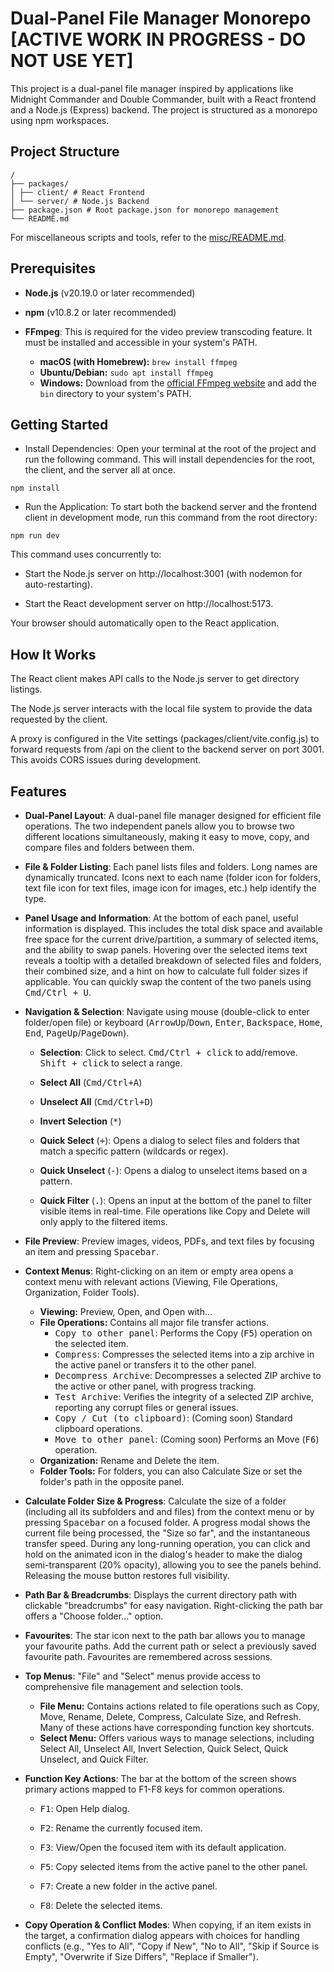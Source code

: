 # Dual-Panel File Manager Monorepo [ACTIVE WORK IN PROGRESS - DO NOT USE YET]

This project is a dual-panel file manager inspired by applications like Midnight Commander and Double Commander, built with a React frontend and a Node.js (Express) backend. The project is structured as a monorepo using npm workspaces.

## Project Structure

```
/
├── packages/
│ ├── client/ # React Frontend
│ └── server/ # Node.js Backend
├── package.json # Root package.json for monorepo management
└── README.md
```

For miscellaneous scripts and tools, refer to the [misc/README.md](misc/README.md).

## Prerequisites

- **Node.js** (v20.19.0 or later recommended)

- **npm** (v10.8.2 or later recommended)

- **FFmpeg**: This is required for the video preview transcoding feature. It must be installed and accessible in your system's PATH.
  - **macOS (with Homebrew):** `brew install ffmpeg`
  - **Ubuntu/Debian:** `sudo apt install ffmpeg`
  - **Windows:** Download from the [official FFmpeg website](https://ffmpeg.org/download.html) and add the `bin` directory to your system's PATH.

## Getting Started

- Install Dependencies:
  Open your terminal at the root of the project and run the following command. This will install dependencies for the root, the client, and the server all at once.

`npm install`

- Run the Application:
  To start both the backend server and the frontend client in development mode, run this command from the root directory:

`npm run dev`

This command uses concurrently to:

- Start the Node.js server on http://localhost:3001 (with nodemon for auto-restarting).

- Start the React development server on http://localhost:5173.

Your browser should automatically open to the React application.

## How It Works

The React client makes API calls to the Node.js server to get directory listings.

The Node.js server interacts with the local file system to provide the data requested by the client.

A proxy is configured in the Vite settings (packages/client/vite.config.js) to forward requests from /api on the client to the backend server on port 3001. This avoids CORS issues during development.

## Features

- **Dual-Panel Layout**: A dual-panel file manager designed for efficient file operations. The two independent panels allow you to browse two different locations simultaneously, making it easy to move, copy, and compare files and folders between them.

- **File & Folder Listing**: Each panel lists files and folders. Long names are dynamically truncated. Icons next to each name (folder icon for folders, text file icon for text files, image icon for images, etc.) help identify the type.

- **Panel Usage and Information**: At the bottom of each panel, useful information is displayed. This includes the total disk space and available free space for the current drive/partition, a summary of selected items, and the ability to swap panels. Hovering over the selected items text reveals a tooltip with a detailed breakdown of selected files and folders, their combined size, and a hint on how to calculate full folder sizes if applicable. You can quickly swap the content of the two panels using <kbd>Cmd/Ctrl + U</kbd>.

- **Navigation & Selection**: Navigate using mouse (double-click to enter folder/open file) or keyboard (<kbd>ArrowUp</kbd>/<kbd>Down</kbd>, <kbd>Enter</kbd>, <kbd>Backspace</kbd>, <kbd>Home</kbd>, <kbd>End</kbd>, <kbd>PageUp</kbd>/<kbd>PageDown</kbd>).

  - **Selection**: Click to select. <kbd>Cmd/Ctrl + click</kbd> to add/remove. <kbd>Shift + click</kbd> to select a range.

  - **Select All** (<kbd>Cmd/Ctrl+A</kbd>)

  - **Unselect All** (<kbd>Cmd/Ctrl+D</kbd>)

  - **Invert Selection** (<kbd>\*</kbd>)

  - **Quick Select** (<kbd>+</kbd>): Opens a dialog to select files and folders that match a specific pattern (wildcards or regex).

  - **Quick Unselect** (<kbd>-</kbd>): Opens a dialog to unselect items based on a pattern.

  - **Quick Filter** (<kbd>.</kbd>): Opens an input at the bottom of the panel to filter visible items in real-time. File operations like Copy and Delete will only apply to the filtered items.

- **File Preview**: Preview images, videos, PDFs, and text files by focusing an item and pressing <kbd>Spacebar</kbd>.

- **Context Menus**: Right-clicking on an item or empty area opens a context menu with relevant actions (Viewing, File Operations, Organization, Folder Tools).

  - **Viewing:** Preview, Open, and Open with...
  - **File Operations:** Contains all major file transfer actions.
    - <kbd>Copy to other panel</kbd>: Performs the Copy (<kbd>F5</kbd>) operation on the selected item.
    - <kbd>Compress</kbd>: Compresses the selected items into a zip archive in the active panel or transfers it to the other panel.
    - <kbd>Decompress Archive</kbd>: Decompresses a selected ZIP archive to the active or other panel, with progress tracking.
    - <kbd>Test Archive</kbd>: Verifies the integrity of a selected ZIP archive, reporting any corrupt files or general issues.
    - <kbd>Copy / Cut (to clipboard)</kbd>: (Coming soon) Standard clipboard operations.
    - <kbd>Move to other panel</kbd>: (Coming soon) Performs an Move (<kbd>F6</kbd>) operation.
  - **Organization:** Rename and Delete the item.
  - **Folder Tools:** For folders, you can also Calculate Size or set the folder's path in the opposite panel.

- **Calculate Folder Size & Progress**: Calculate the size of a folder (including all its subfolders and and files) from the context menu or by pressing <kbd>Spacebar</kbd> on a focused folder. A progress modal shows the current file being processed, the "Size so far", and the instantaneous transfer speed. During any long-running operation, you can click and hold on the animated icon in the dialog's header to make the dialog semi-transparent (20% opacity), allowing you to see the panels behind. Releasing the mouse button restores full visibility.

- **Path Bar & Breadcrumbs**: Displays the current directory path with clickable "breadcrumbs" for easy navigation. Right-clicking the path bar offers a "Choose folder..." option.

- **Favourites**: The star icon next to the path bar allows you to manage your favourite paths. Add the current path or select a previously saved favourite path. Favourites are remembered across sessions.

- **Top Menus**: "File" and "Select" menus provide access to comprehensive file management and selection tools.

  - **File Menu:** Contains actions related to file operations such as Copy, Move, Rename, Delete, Compress, Calculate Size, and Refresh. Many of these actions have corresponding function key shortcuts.
  - **Select Menu:** Offers various ways to manage selections, including Select All, Unselect All, Invert Selection, Quick Select, Quick Unselect, and Quick Filter.

- **Function Key Actions**: The bar at the bottom of the screen shows primary actions mapped to F1-F8 keys for common operations.

  - <kbd>F1</kbd>: Open Help dialog.

  - <kbd>F2</kbd>: Rename the currently focused item.

  - <kbd>F3</kbd>: View/Open the focused item with its default application.

  - <kbd>F5</kbd>: Copy selected items from the active panel to the other panel.

  - <kbd>F7</kbd>: Create a new folder in the active panel.

  - <kbd>F8</kbd>: Delete the selected items.

- **Copy Operation & Conflict Modes**: When copying, if an item exists in the target, a confirmation dialog appears with choices for handling conflicts (e.g., "Yes to All", "Copy if New", "No to All", "Skip if Source is Empty", "Overwrite if Size Differs", "Replace if Smaller").
